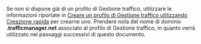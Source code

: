 Se non si dispone già di un profilo di Gestione traffico, utilizzare le informazioni riportate in [Creare un profilo di Gestione traffico utilizzando Creazione rapida](../articles/traffic-manager/traffic-manager-manage-profiles.md) per crearne uno. Prendere nota del nome di dominio **.trafficmanager.net** associato al profilo di Gestione traffico, in quanto verrà utilizzato nei passaggi successivi di questo documento.

<!---HONumber=AcomDC_0413_2016-->